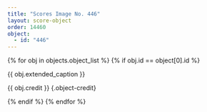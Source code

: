 ```yaml
---
title: "Scores Image No. 446"
layout: score-object
order: 14460
object:
  - id: "446"
---
```


{% for obj in objects.object_list %}
{% if obj.id == object[0].id %}

{{ obj.extended_caption }}

{{ obj.credit }} {.object-credit}

{% endif %}
{% endfor %}
